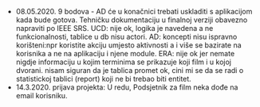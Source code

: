 - 08.05.2020. 9 bodova - AD će u konačnici trebati uskladiti s aplikacijom kada bude gotova. Tehničku dokumentaciju u finalnoj verziji obavezno napraviti po IEEE SRS. UCD: nije ok, logika je navedena a ne funkcionalnosti, tablice u db nisu actori. AD: koncepti nisu ispravno korišteni:npr koristite akciju umjesto aktivnosti a i više se bazirate na korisnika a ne na aplikaciju i njene module. ERA: nije ok jer nemate nigdje informaciju u kojim terminima se prikazuje koji film i u kojoj dvorani. nisam siguran da je tablica promet ok, cini mi se da se radi o statistickoj tablici (report) koji ne bi trebao biti entitet.
- 14.3.2020. prijava projekta: U redu, Podsjetnik za film neka dođe na email korisniku.
